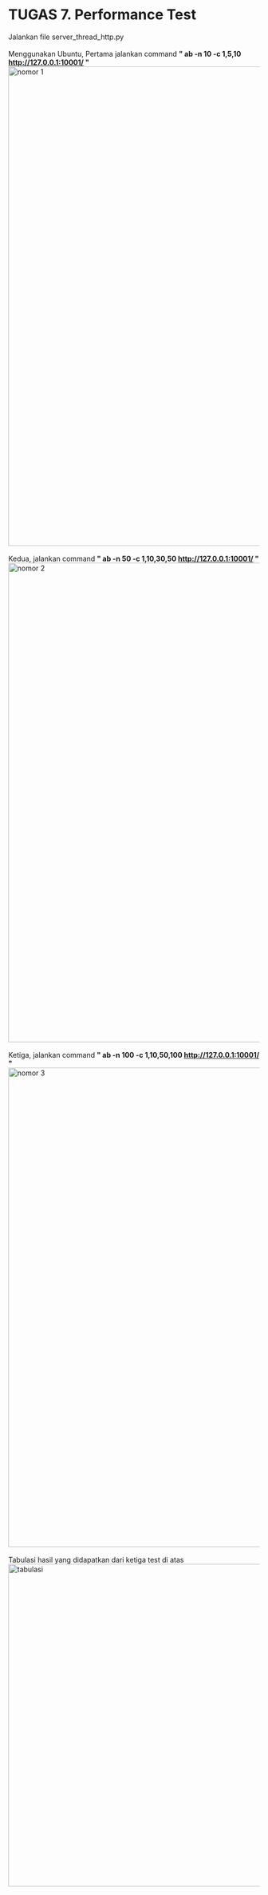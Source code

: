# TUGAS 7. Performance Test

Jalankan file server_thread_http.py<br><br>
Menggunakan Ubuntu, Pertama jalankan command **" ab -n 10 -c 1,5,10 http://127.0.0.1:10001/ "**<br>
<img width="960" alt="nomor 1" src="https://user-images.githubusercontent.com/36990542/79086719-399e4a80-7d67-11ea-958b-8879630b0a60.png">
<br><br>
Kedua, jalankan command **" ab -n 50 -c 1,10,30,50 http://127.0.0.1:10001/ "**<br>
<img width="960" alt="nomor 2" src="https://user-images.githubusercontent.com/36990542/79086755-68b4bc00-7d67-11ea-9bb4-3cb778307a4f.png">
<br><br>
Ketiga, jalankan command **" ab -n 100 -c 1,10,50,100 http://127.0.0.1:10001/ "**<br>
<img width="960" alt="nomor 3" src="https://user-images.githubusercontent.com/36990542/79086806-9568d380-7d67-11ea-9e12-2da1f3f6dd74.png">
<br><br>
Tabulasi hasil yang didapatkan dari ketiga test di atas<br>
<img width="646" alt="tabulasi" src="https://user-images.githubusercontent.com/36990542/79086881-d9f46f00-7d67-11ea-853b-0bd1fb02c25d.png">
<br><br>
